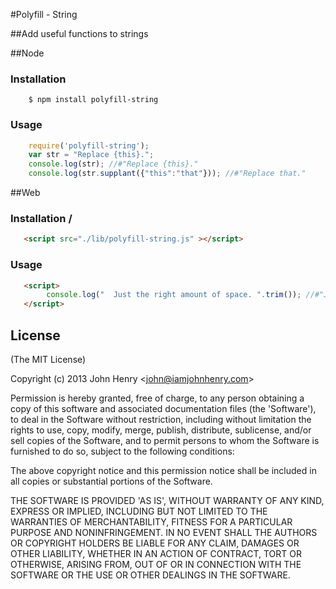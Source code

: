 #Polyfill - String

##Add useful functions to strings

##Node
### Installation

```
    $ npm install polyfill-string
```
### Usage

```js
    require('polyfill-string');
    var str = "Replace {this}.";
    console.log(str); //#"Replace {this}."
    console.log(str.supplant({"this":"that"})); //#"Replace that."
```

##Web
### Installation /
```html
   <script src="./lib/polyfill-string.js" ></script>
```
### Usage
```html
   <script>
        console.log("  Just the right amount of space. ".trim()); //#"Just the right amount of space."
   </script>
```
## License

(The MIT License)

Copyright (c) 2013 John Henry &lt;john@iamjohnhenry.com&gt;

Permission is hereby granted, free of charge, to any person obtaining
a copy of this software and associated documentation files (the
'Software'), to deal in the Software without restriction, including
without limitation the rights to use, copy, modify, merge, publish,
distribute, sublicense, and/or sell copies of the Software, and to
permit persons to whom the Software is furnished to do so, subject to
the following conditions:

The above copyright notice and this permission notice shall be
included in all copies or substantial portions of the Software.

THE SOFTWARE IS PROVIDED 'AS IS', WITHOUT WARRANTY OF ANY KIND,
EXPRESS OR IMPLIED, INCLUDING BUT NOT LIMITED TO THE WARRANTIES OF
MERCHANTABILITY, FITNESS FOR A PARTICULAR PURPOSE AND NONINFRINGEMENT.
IN NO EVENT SHALL THE AUTHORS OR COPYRIGHT HOLDERS BE LIABLE FOR ANY
CLAIM, DAMAGES OR OTHER LIABILITY, WHETHER IN AN ACTION OF CONTRACT,
TORT OR OTHERWISE, ARISING FROM, OUT OF OR IN CONNECTION WITH THE
SOFTWARE OR THE USE OR OTHER DEALINGS IN THE SOFTWARE.
